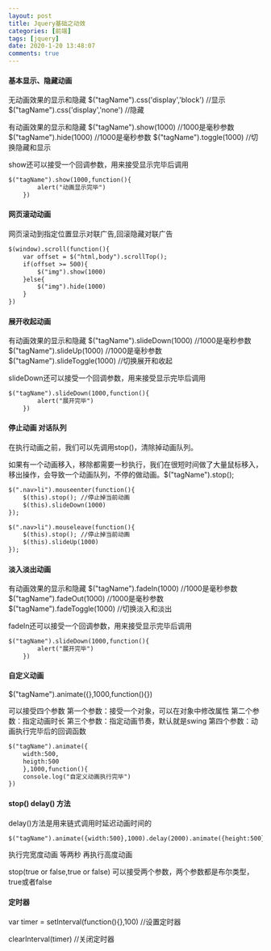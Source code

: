 ```yaml
---
layout: post
title: Jquery基础之动效
categories: [前端]
tags: [jquery]
date: 2020-1-20 13:48:07
comments: true
---
```



#### 基本显示、隐藏动画

无动画效果的显示和隐藏
$("tagName").css('display','block') //显示
$("tagName").css('display','none') //隐藏

有动画效果的显示和隐藏
$("tagName").show(1000) //1000是毫秒参数
$("tagName").hide(1000) //1000是毫秒参数
$("tagName").toggle(1000) //切换隐藏和显示

show还可以接受一个回调参数，用来接受显示完毕后调用

```html
$("tagName").show(1000,function(){
        alert("动画显示完毕")
    })
```

#### 网页滚动动画

网页滚动到指定位置显示对联广告,回滚隐藏对联广告

```html
$(window).scroll(function(){
    var offset = $("html,body").scrollTop();
    if(offset >= 500){
        $("img").show(1000)
    }else{
        $("img").hide(1000)
    }
})
```

#### 展开收起动画

有动画效果的显示和隐藏
$("tagName").slideDown(1000) //1000是毫秒参数
$("tagName").slideUp(1000) //1000是毫秒参数
$("tagName").slideToggle(1000) //切换展开和收起

slideDown还可以接受一个回调参数，用来接受显示完毕后调用

```html
$("tagName").slideDown(1000,function(){
        alert("展开完毕")
    })
```

#### 停止动画 对话队列

在执行动画之前，我们可以先调用stop()，清除掉动画队列。

如果有一个动画移入，移除都需要一秒执行，我们在很短时间做了大量鼠标移入，移出操作，会导致一个动画队列，不停的做动画。$("tagName").stop();

```html
$(".nav>li").mouseenter(function(){
    $(this).stop(); //停止掉当前动画
    $(this).slideDown(1000)
});

$(".nav>li").mouseleave(function(){
    $(this).stop(); //停止掉当前动画
    $(this).slideUp(1000)
});
```

#### 淡入淡出动画

有动画效果的显示和隐藏
$("tagName").fadeIn(1000) //1000是毫秒参数
$("tagName").fadeOut(1000) //1000是毫秒参数
$("tagName").fadeToggle(1000) //切换淡入和淡出

fadeIn还可以接受一个回调参数，用来接受显示完毕后调用

```html
$("tagName").slideDown(1000,function(){
        alert("展开完毕")
    })
```

#### 自定义动画

$("tagName").animate({},1000,function(){})

可以接受四个参数
第一个参数：接受一个对象，可以在对象中修改属性
第二个参数：指定动画时长
第三个参数：指定动画节奏，默认就是swing
第四个参数：动画执行完毕后的回调函数

```html
$("tagName").animate({
    width:500,
    heigth:500
    },1000,function(){
    console.log("自定义动画执行完毕")
})
```

#### stop() delay() 方法

delay()方法是用来链式调用时延迟动画时间的

```html
$("tagName").animate({width:500},1000).delay(2000).animate({height:500},1000)
```

执行完宽度动画 等两秒 再执行高度动画

stop(true or false,true or false)  可以接受两个参数，两个参数都是布尔类型，true或者false


#### 定时器

var timer = setInterval(function(){},100) //设置定时器

clearInterval(timer) //关闭定时器





 





















